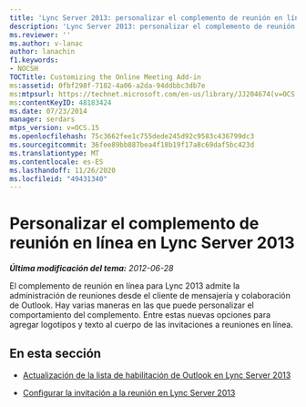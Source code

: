 ```yaml
---
title: 'Lync Server 2013: personalizar el complemento de reunión en línea'
description: 'Lync Server 2013: personalizar el complemento de reunión en línea.'
ms.reviewer: ''
ms.author: v-lanac
author: lanachin
f1.keywords:
- NOCSH
TOCTitle: Customizing the Online Meeting Add-in
ms:assetid: 0fbf298f-7182-4a06-a2da-94ddbbc3db7e
ms:mtpsurl: https://technet.microsoft.com/en-us/library/JJ204674(v=OCS.15)
ms:contentKeyID: 48183424
ms.date: 07/23/2014
manager: serdars
mtps_version: v=OCS.15
ms.openlocfilehash: 75c3662fee1c755dede245d92c9583c436799dc3
ms.sourcegitcommit: 36fee89bb887bea4f18b19f17a8c69daf5bc423d
ms.translationtype: MT
ms.contentlocale: es-ES
ms.lasthandoff: 11/26/2020
ms.locfileid: "49431340"
---
```

# <a name="customizing-the-online-meeting-add-in-in-lync-server-2013"></a>Personalizar el complemento de reunión en línea en Lync Server 2013

<div data-xmlns="http://www.w3.org/1999/xhtml">

<div class="topic" data-xmlns="http://www.w3.org/1999/xhtml" data-msxsl="urn:schemas-microsoft-com:xslt" data-cs="https://msdn.microsoft.com/">

<div data-asp="https://msdn2.microsoft.com/asp">



</div>

<div id="mainSection">

<div id="mainBody">

<span> </span>

_**Última modificación del tema:** 2012-06-28_

El complemento de reunión en línea para Lync 2013 admite la administración de reuniones desde el cliente de mensajería y colaboración de Outlook. Hay varias maneras en las que puede personalizar el comportamiento del complemento. Entre estas nuevas opciones para agregar logotipos y texto al cuerpo de las invitaciones a reuniones en línea.

<div>

## <a name="in-this-section"></a>En esta sección

  - [Actualización de la lista de habilitación de Outlook en Lync Server 2013](lync-server-2013-updating-the-outlook-enable-list.md)

  - [Configurar la invitación a la reunión en Lync Server 2013](lync-server-2013-configuring-the-meeting-invitation.md)

</div>

</div>

<span> </span>

</div>

</div>

</div>

